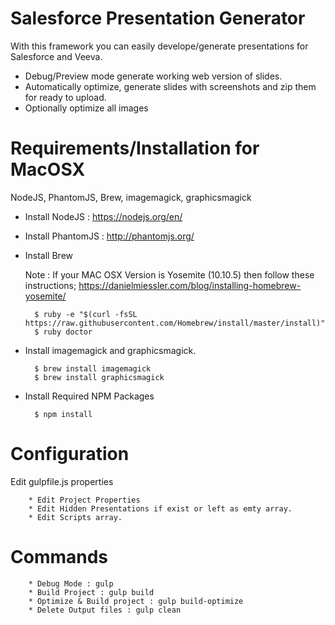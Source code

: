 # Salesforce Presentation Generator

With this framework you can easily develope/generate presentations for Salesforce and Veeva. 

- Debug/Preview mode generate working web version of slides. 
- Automatically optimize, generate slides with screenshots and zip them for ready to upload.
- Optionally optimize all images

<h1>Requirements/Installation for MacOSX</h1>
<p>NodeJS, PhantomJS, Brew, imagemagick, graphicsmagick</p>

- Install NodeJS : https://nodejs.org/en/
- Install PhantomJS : http://phantomjs.org/
- Install Brew
	
	Note : If your MAC OSX Version is Yosemite (10.10.5) then follow these instructions; https://danielmiessler.com/blog/installing-homebrew-yosemite/

	    $ ruby -e "$(curl -fsSL https://raw.githubusercontent.com/Homebrew/install/master/install)"
	    $ ruby doctor
	    
- Install imagemagick and graphicsmagick.

	    $ brew install imagemagick
	    $ brew install graphicsmagick
	    
- Install Required NPM Packages

	    $ npm install
	    
<h1>Configuration</h1>

Edit gulpfile.js properties

	    * Edit Project Properties
	    * Edit Hidden Presentations if exist or left as emty array.
	    * Edit Scripts array.

<h1>Commands</h1>
	    
	    * Debug Mode : gulp
	    * Build Project : gulp build
	    * Optimize & Build project : gulp build-optimize
	    * Delete Output files : gulp clean
